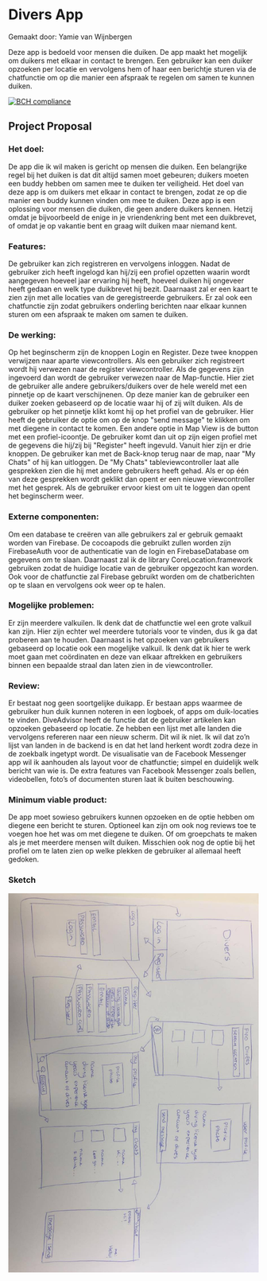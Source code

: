 # Divers App
Gemaakt door: Yamie van Wijnbergen

Deze app is bedoeld voor mensen die duiken. De app maakt het mogelijk om duikers met elkaar in contact te brengen. Een gebruiker kan een duiker opzoeken per locatie en vervolgens hem of haar een berichtje sturen via de chatfunctie om op die manier een afspraak te regelen om samen te kunnen duiken.

[![BCH compliance](https://bettercodehub.com/edge/badge/Yamievw/programmeerproject?branch=master)](https://bettercodehub.com/)

## Project Proposal

### Het doel: 
De app die ik wil maken is gericht op mensen die duiken. Een belangrijke regel bij het duiken is dat dit altijd samen moet gebeuren; duikers moeten een buddy hebben om samen mee te duiken ter veiligheid. Het doel van deze app is om duikers met elkaar in contact te brengen, zodat ze op die manier een buddy kunnen vinden om mee te duiken. Deze app is een oplossing voor mensen die duiken, die geen andere duikers kennen. Hetzij omdat je bijvoorbeeld de enige in je vriendenkring bent met een duikbrevet, of omdat je op vakantie bent en graag wilt duiken maar niemand kent.

### Features: 
De gebruiker kan zich registreren en vervolgens inloggen. Nadat de gebruiker zich heeft ingelogd kan hij/zij een profiel opzetten waarin wordt aangegeven hoeveel jaar ervaring hij heeft, hoeveel duiken hij ongeveer heeft gedaan en welk type duikbrevet hij bezit. Daarnaast zal er een kaart te zien zijn met alle locaties van de geregistreerde gebruikers. Er zal ook een chatfunctie zijn zodat gebruikers onderling berichten naar elkaar kunnen sturen om een afspraak te maken om samen te duiken.

### De werking: 
Op het beginscherm zijn de knoppen Login en Register. Deze twee knoppen verwijzen naar aparte viewcontrollers. Als een gebruiker zich registreert wordt hij verwezen naar de register viewcontroller. Als de gegevens zijn ingevoerd dan wordt de gebruiker verwezen naar de Map-functie. Hier ziet de gebruiker alle andere gebruikers/duikers over de hele wereld met een pinnetje op de kaart verschijnenen. Op deze manier kan de gebruiker een duiker zoeken gebaseerd op de locatie waar hij of zij wilt duiken. Als de gebruiker op het pinnetje klikt komt hij op het profiel van de gebruiker. Hier heeft de gebruiker de optie om op de knop "send message" te klikken om met diegene in contact te komen. Een andere optie in Map View is de button met een profiel-icoontje. De gebruiker komt dan uit op zijn eigen profiel met de gegevens die hij/zij bij "Register" heeft ingevuld. Vanuit hier zijn er drie knoppen. De gebruiker kan met de Back-knop terug naar de map, naar "My Chats" of hij kan uitloggen. De "My Chats" tableviewcontroller laat alle gesprekken zien die hij met andere gebruikers heeft gehad. Als er op één van deze gesprekken wordt geklikt dan opent er een nieuwe viewcontroller met het gesprek. Als de gebruiker ervoor kiest om uit te loggen dan opent het beginscherm weer.

### Externe componenten: 
Om een database te creëren van alle gebruikers zal er gebruik gemaakt worden van Firebase. De cocoapods die gebruikt zullen worden zijn FirebaseAuth voor de authenticatie van de login en FirebaseDatabase om gegevens om te slaan. Daarnaast zal ik de library CoreLocation.framework gebruiken zodat de huidige locatie van de gebruiker opgezocht kan worden. Ook voor de chatfunctie zal Firebase gebruikt worden om de chatberichten op te slaan en vervolgens ook weer op te halen.

### Mogelijke problemen: 
Er zijn meerdere valkuilen. Ik denk dat de chatfunctie wel een grote valkuil kan zijn. Hier zijn echter wel meerdere tutorials voor te vinden, dus ik ga dat proberen aan te houden. Daarnaast is het opzoeken van gebruikers gebaseerd op locatie ook een mogelijke valkuil. Ik denk dat ik hier te werk moet gaan met coördinaten en deze van elkaar aftrekken en gebruikers binnen een bepaalde straal dan laten zien in de viewcontroller. 

### Review: 
Er bestaat nog geen soortgelijke duikapp. Er bestaan apps waarmee de gebruiker hun duik kunnen noteren in een logboek, of apps om duik-locaties te vinden. DiveAdvisor heeft de functie dat de gebruiker artikelen kan opzoeken gebaseerd op locatie. Ze hebben een lijst met alle landen die vervolgens refereren naar een nieuw scherm. Dit wil ik niet. Ik wil dat zo’n lijst van landen in de backend is en dat het land herkent wordt zodra deze in de zoekbalk ingetypt wordt. De visualisatie van de Facebook Messenger app wil ik aanhouden als layout voor de chatfunctie; simpel en duidelijk welk bericht van wie is. De extra features van Facebook Messenger zoals bellen, videobellen, foto’s of documenten sturen laat ik buiten beschouwing.

### Minimum viable product: 
De app moet sowieso gebruikers kunnen opzoeken en de optie hebben om diegene een bericht te sturen. Optioneel kan zijn om ook nog reviews toe te voegen hoe het was om met diegene te duiken. Of om groepchats te maken als je met meerdere mensen wilt duiken. Misschien ook nog de optie bij het profiel om te laten zien op welke plekken de gebruiker al allemaal heeft gedoken.

### Sketch
![screenshot](doc/proposalsketch.jpg "Screenshot")


